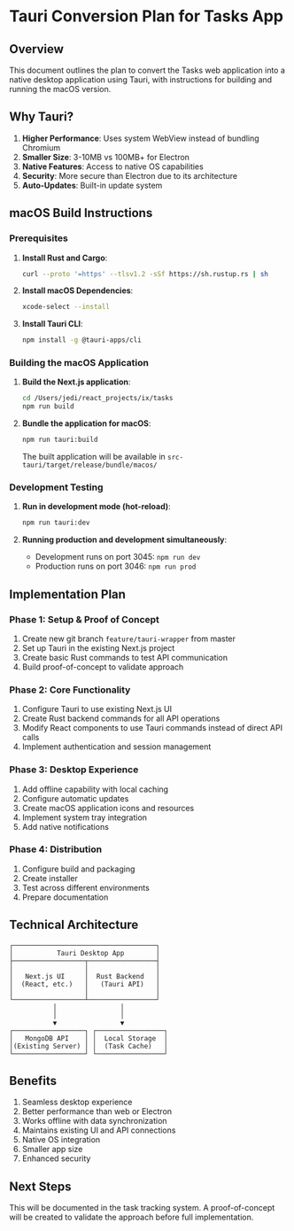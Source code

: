 # Tauri Conversion Plan for Tasks App

## Overview

This document outlines the plan to convert the Tasks web application into a native desktop application using Tauri, with instructions for building and running the macOS version.

## Why Tauri?

1. **Higher Performance**: Uses system WebView instead of bundling Chromium
2. **Smaller Size**: 3-10MB vs 100MB+ for Electron
3. **Native Features**: Access to native OS capabilities
4. **Security**: More secure than Electron due to its architecture
5. **Auto-Updates**: Built-in update system

## macOS Build Instructions

### Prerequisites

1. **Install Rust and Cargo**:
   ```bash
   curl --proto '=https' --tlsv1.2 -sSf https://sh.rustup.rs | sh
   ```

2. **Install macOS Dependencies**:
   ```bash
   xcode-select --install
   ```

3. **Install Tauri CLI**:
   ```bash
   npm install -g @tauri-apps/cli
   ```

### Building the macOS Application

1. **Build the Next.js application**:
   ```bash
   cd /Users/jedi/react_projects/ix/tasks
   npm run build
   ```

2. **Bundle the application for macOS**:
   ```bash
   npm run tauri:build
   ```
   The built application will be available in `src-tauri/target/release/bundle/macos/`

### Development Testing

1. **Run in development mode (hot-reload)**:
   ```bash
   npm run tauri:dev
   ```

2. **Running production and development simultaneously**:
   - Development runs on port 3045: `npm run dev`
   - Production runs on port 3046: `npm run prod`

## Implementation Plan

### Phase 1: Setup & Proof of Concept

1. Create new git branch `feature/tauri-wrapper` from master
2. Set up Tauri in the existing Next.js project
3. Create basic Rust commands to test API communication
4. Build proof-of-concept to validate approach

### Phase 2: Core Functionality

1. Configure Tauri to use existing Next.js UI
2. Create Rust backend commands for all API operations
3. Modify React components to use Tauri commands instead of direct API calls
4. Implement authentication and session management

### Phase 3: Desktop Experience

1. Add offline capability with local caching
2. Configure automatic updates
3. Create macOS application icons and resources
4. Implement system tray integration
5. Add native notifications

### Phase 4: Distribution

1. Configure build and packaging
2. Create installer
3. Test across different environments
4. Prepare documentation

## Technical Architecture

```
┌────────────────────────────────────┐
│           Tauri Desktop App        │
├──────────────────┬─────────────────┤
│                  │                 │
│   Next.js UI     │  Rust Backend   │
│  (React, etc.)   │   (Tauri API)   │
│                  │                 │
└──────────────────┴─────────────────┘
           │                │
           │                │
           ▼                ▼
┌──────────────────┐ ┌─────────────────┐
│   MongoDB API    │ │  Local Storage  │
│(Existing Server) │ │  (Task Cache)   │
└──────────────────┘ └─────────────────┘
```

## Benefits

1. Seamless desktop experience
2. Better performance than web or Electron
3. Works offline with data synchronization
4. Maintains existing UI and API connections
5. Native OS integration
6. Smaller app size
7. Enhanced security

## Next Steps

This will be documented in the task tracking system. A proof-of-concept will be created to validate the approach before full implementation.